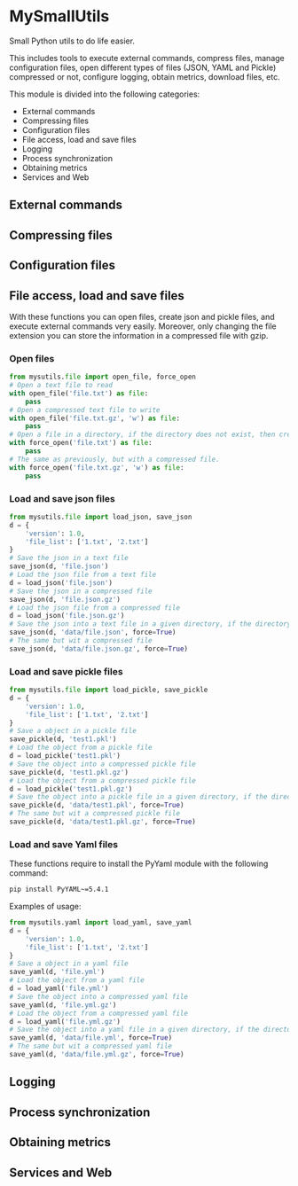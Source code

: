 # MySmallUtils
Small Python utils to do life easier.

This includes tools to execute external commands, compress files,
manage configuration files, open different types of files (JSON, YAML and Pickle) compressed or not,
configure logging, obtain metrics, download files, etc.

This module is divided into the following categories:

* External commands
* Compressing files
* Configuration files
* File access, load and save files
* Logging
* Process synchronization
* Obtaining metrics
* Services and Web

## External commands

## Compressing files

## Configuration files

## File access, load and save files

With these functions you can open files, create json and pickle files, and execute external commands very easily.
Moreover, only changing the file extension you can store the information in a compressed file with gzip.

### Open files
```python
from mysutils.file import open_file, force_open
# Open a text file to read
with open_file('file.txt') as file:
    pass
# Open a compressed text file to write
with open_file('file.txt.gz', 'w') as file:
    pass
# Open a file in a directory, if the directory does not exist, then create the parent directories.
with force_open('file.txt') as file:
    pass
# The same as previously, but with a compressed file.
with force_open('file.txt.gz', 'w') as file:
    pass
```

### Load and save json files
```python
from mysutils.file import load_json, save_json
d = {
    'version': 1.0,
    'file_list': ['1.txt', '2.txt']
}
# Save the json in a text file
save_json(d, 'file.json')
# Load the json file from a text file
d = load_json('file.json')
# Save the json in a compressed file
save_json(d, 'file.json.gz')
# Load the json file from a compressed file
d = load_json('file.json.gz')
# Save the json into a text file in a given directory, if the directory does not exist, then create it
save_json(d, 'data/file.json', force=True)
# The same but wit a compressed file
save_json(d, 'data/file.json.gz', force=True)
```

### Load and save pickle files
```python
from mysutils.file import load_pickle, save_pickle
d = {
    'version': 1.0,
    'file_list': ['1.txt', '2.txt']
}
# Save a object in a pickle file
save_pickle(d, 'test1.pkl')
# Load the object from a pickle file
d = load_pickle('test1.pkl')
# Save the object into a compressed pickle file
save_pickle(d, 'test1.pkl.gz')
# Load the object from a compressed pickle file
d = load_pickle('test1.pkl.gz')
# Save the object into a pickle file in a given directory, if the directory does not exist, then create it
save_pickle(d, 'data/test1.pkl', force=True)
# The same but wit a compressed pickle file
save_pickle(d, 'data/test1.pkl.gz', force=True)
```

### Load and save Yaml files

These functions require to install the PyYaml module with the following command:
```bash
pip install PyYAML~=5.4.1
```
Examples of usage:
```python
from mysutils.yaml import load_yaml, save_yaml
d = {
    'version': 1.0,
    'file_list': ['1.txt', '2.txt']
}
# Save a object in a yaml file
save_yaml(d, 'file.yml')
# Load the object from a yaml file
d = load_yaml('file.yml')
# Save the object into a compressed yaml file
save_yaml(d, 'file.yml.gz')
# Load the object from a compressed yaml file
d = load_yaml('file.yml.gz')
# Save the object into a yaml file in a given directory, if the directory does not exist, then create it
save_yaml(d, 'data/file.yml', force=True)
# The same but wit a compressed yaml file
save_yaml(d, 'data/file.yml.gz', force=True)
```

## Logging

## Process synchronization

## Obtaining metrics

## Services and Web
